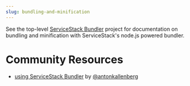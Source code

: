 ```yaml
---
slug: bundling-and-minification
---
```

See the top-level [ServiceStack Bundler](https://github.com/ServiceStack/Bundler) project for documentation on bundling and minification with ServiceStack's node.js powered bundler.


# Community Resources

  - [using ServiceStack Bundler](http://antonkallenberg.com/2012/07/26/using-servicestack-bundler/) by [@antonkallenberg](https://twitter.com/antonkallenberg)
